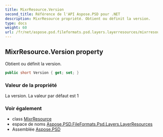 ```yaml
---
title: MixrResource.Version
second_title: Référence de l'API Aspose.PSD pour .NET
description: MixrResource propriété. Obtient ou définit la version.
type: docs
weight: 60
url: /fr/net/aspose.psd.fileformats.psd.layers.layerresources/mixrresource/version/
---
```

## MixrResource.Version property

Obtient ou définit la version.

```csharp
public short Version { get; set; }
```

### Valeur de la propriété

La version. La valeur par défaut est 1

### Voir également

* class [MixrResource](../)
* espace de noms [Aspose.PSD.FileFormats.Psd.Layers.LayerResources](../../mixrresource/)
* Assemblée [Aspose.PSD](../../../)



